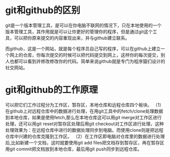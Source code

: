 # git和github的区别

git是一个版本管理工具，是可以在你电脑不联网的情况下，只在本地使用的一个版本管理工具，其作用就是可以让你更好的管理你的程序，但是通过git这个工具，可以把你原来提交的内容重现出来，并与github建立联系。

而github，这是一个网站，就是每个程序员自己写的程序，可以在github上建立一个网上的仓库，你每次提交的时候可以把代码提交到网上，这样你的每次提交，别人也都可以看到并修改修改你的代码。简单来说github就是专门为程序猿们设计的社交网站。

# git和github的工作原理
可以把它们工作过程分为工作区，暂存区，本地仓库和远程仓库四个板块。
（1）在github上对远程仓库中的数据进行处理，在用git工具中的fetch/clone处理数据到本地仓库，如果是使用fetch,那么在本地仓库这可以用git merge对工作区进行处理，还可以用git reset对暂存区处理后用git checkout对工作区进行处理，这种处理效果为：在远程仓库中进行的数据处理同步到电脑。而使用clone则是把远程仓库中兴建的仓库克隆到工作区。
（2）在工作区即电脑对仓库里的数据进行处理后,比如新建一个文档，这时就要使用git add files把文档存到暂存区，再在暂存区用git commit把文档放到本地仓库，最后用git push同步到远程仓库。

 
